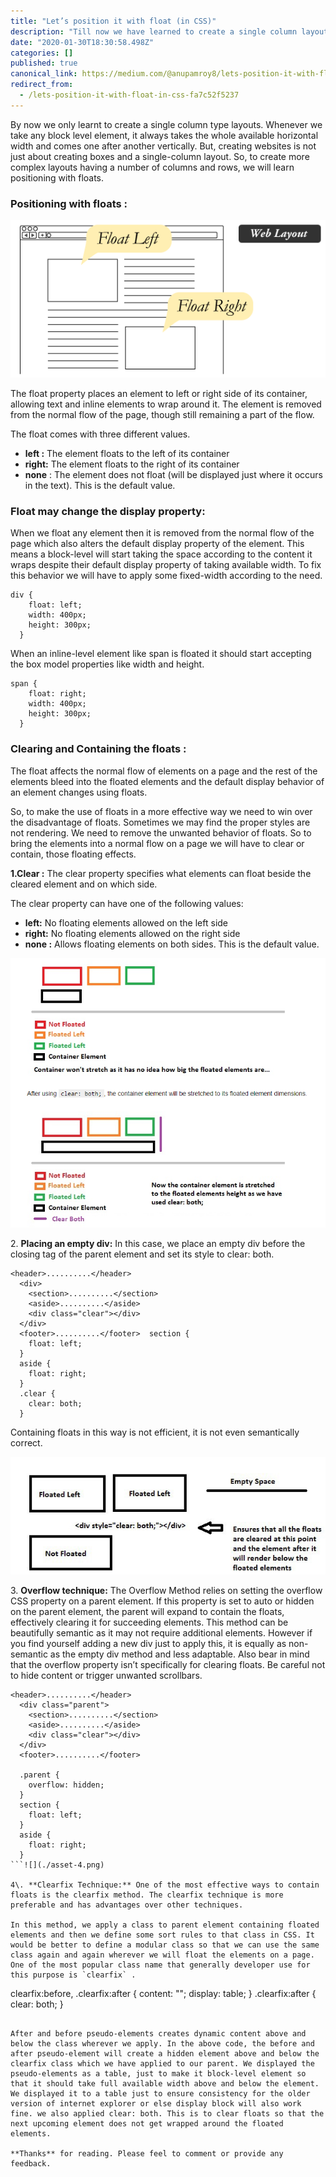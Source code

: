 ```yaml
---
title: "Let’s position it with float (in CSS)"
description: "Till now we have learned to create a single column layout. You might have seen whenever we take any block element, it always takes the…"
date: "2020-01-30T18:30:58.498Z"
categories: []
published: true
canonical_link: https://medium.com/@anupamroy8/lets-position-it-with-float-in-css-fa7c52f5237
redirect_from:
  - /lets-position-it-with-float-in-css-fa7c52f5237
---
```


By now we only learnt to create a single column type layouts. Whenever we take any block level element, it always takes the whole available horizontal width and comes one after another vertically. But, creating websites is not just about creating boxes and a single-column layout. So, to create more complex layouts having a number of columns and rows, we will learn positioning with floats.

### Positioning with floats :

![](./asset-1.png)

The float property places an element to left or right side of its container, allowing text and inline elements to wrap around it. The element is removed from the normal flow of the page, though still remaining a part of the flow.

The float comes with three different values.

-   **left :** The element floats to the left of its container
-   **right:** The element floats to the right of its container
-   **none** : The element does not float (will be displayed just where it occurs in the text). This is the default value.

### Float may change the display property:

When we float any element then it is removed from the normal flow of the page which also alters the default display property of the element. This means a block-level will start taking the space according to the content it wraps despite their default display property of taking available width. To fix this behavior we will have to apply some fixed-width according to the need.

```
div {
    float: left;
    width: 400px;
    height: 300px;
  }
```

When an inline-level element like span is floated it should start accepting the box model properties like width and height.

```
span {
    float: right;
    width: 400px;
    height: 300px;
  }
```

### Clearing and Containing the floats :

The float affects the normal flow of elements on a page and the rest of the elements bleed into the floated elements and the default display behavior of an element changes using floats.

So, to make the use of floats in a more effective way we need to win over the disadvantage of floats. Sometimes we may find the proper styles are not rendering. We need to remove the unwanted behavior of floats. So to bring the elements into a normal flow on a page we will have to clear or contain, those floating effects.

**1.Clear :** The clear property specifies what elements can float beside the cleared element and on which side.

The clear property can have one of the following values:

-   **left:** No floating elements allowed on the left side
-   **right:** No floating elements allowed on the right side
-   **none :** Allows floating elements on both sides. This is the default value.

![](./asset-2.png)

2\. **Placing an empty div:** In this case, we place an empty div before the closing tag of the parent element and set its style to clear: both.

```
<header>..........</header>
  <div>
    <section>..........</section>
    <aside>..........</aside>
    <div class="clear"></div>
  </div>
  <footer>..........</footer>  section {
    float: left;
  }
  aside {
    float: right;
  }
  .clear {
    clear: both;
  }
```

Containing floats in this way is not efficient, it is not even semantically correct.

![](./asset-3.jpeg)

3\. **Overflow technique:** The Overflow Method  relies on setting the overflow CSS property on a parent element. If this property is set to auto or hidden on the parent element, the parent will expand to contain the floats, effectively clearing it for succeeding elements. This method can be beautifully semantic as it may not require additional elements. However if you find yourself adding a new div just to apply this, it is equally as non-semantic as the empty div method and less adaptable. Also bear in mind that the overflow property isn’t specifically for clearing floats. Be careful not to hide content or trigger unwanted scrollbars.

```
<header>..........</header>
  <div class="parent">
    <section>..........</section>
    <aside>..........</aside>
    <div class="clear"></div>
  </div>
  <footer>..........</footer>

  .parent {
    overflow: hidden;
  }
  section {
    float: left;
  }
  aside {
    float: right;
  }
```![](./asset-4.png)

4\. **Clearfix Technique:** One of the most effective ways to contain floats is the clearfix method. The clearfix technique is more preferable and has advantages over other techniques.

In this method, we apply a class to parent element containing floated elements and then we define some sort rules to that class in CSS. It would be better to define a modular class so that we can use the same class again and again wherever we will float the elements on a page. One of the most popular class name that generally developer use for this purpose is `clearfix` .

```
clearfix:before, .clearfix:after {
    content: "";
    display: table;
  }
  .clearfix:after {
    clear: both;
  }
```

After and before pseudo-elements creates dynamic content above and below the class wherever we apply. In the above code, the before and after pseudo-element will create a hidden element above and below the clearfix class which we have applied to our parent. We displayed the pseudo-elements as a table, just to make it block-level element so that it should take full available width above and below the element. We displayed it to a table just to ensure consistency for the older version of internet explorer or else display block will also work fine. we also applied clear: both. This is to clear floats so that the next upcoming element does not get wrapped around the floated elements.

**Thanks** for reading. Please feel to comment or provide any feedback.
